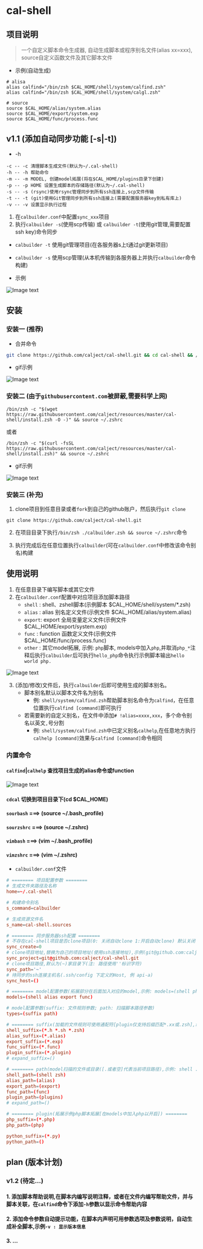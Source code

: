 # cal-shell

## 项目说明

> 一个自定义脚本命令生成器, 自动生成脚本或程序别名文件(alias xx=xxx), source自定义函数文件及其它脚本文件

* 示例(自动生成)
```
# alisa
alias calfind="/bin/zsh $CAL_HOME/shell/system/calfind.zsh"
alias calfind="/bin/zsh $CAL_HOME/shell/system/calgl.zsh"

# source
source $CAL_HOME/alias/system.alias
source $CAL_HOME/export/system.exp
source $CAL_HOME/func/process.func
```

## v1.1 (添加自动同步功能 [-s|-t])

* -h
```
-c -- -c 清理脚本生成文件(默认为~/.cal-shell)
-h -- -h 帮助命令
-m -- -m MODEL, 创建model拓展(将在$CAL_HOME/plugins目录下创建)
-p -- -p HOME 设置生成脚本的存储路径(默认为~/.cal-shell)
-s -- -s (rsync)使用rsync管理同步到所有ssh连接上,scp文件传输
-t -- -t (git)使用Git管理同步到所有ssh连接上(需要配置服务器key到私有库上)
-v -- -v 设置显示执行过程
```

1. 在`calbuilder.conf`中配置`sync_xxx`项目
2. 执行`calbuilder -s`(使用scp传输) 或 `calbuilder -t`(使用git管理,需要配置ssh key)命令同步

* `calbuilder -t` 使用git管理项目(在各服务器s上t通过git更新项目)
* `calbuilder -s` 使用scp管理(从本机传输到各服务器上并执行`calbuilder`命令构建)

* 示例

![Image text](https://raw.githubusercontent.com/calject/resources/master/cal-shell/gif/cal_builder_s.gif)

## 安装

### 安装一 (推荐)

* 合并命令

```bash
git clone https://github.com/calject/cal-shell.git && cd cal-shell && /bin/zsh ./calbuilder.zsh -v && source ~/.zshrc
```

* gif示例

![Image text](https://raw.githubusercontent.com/calject/resources/master/cal-shell/gif/cal_builder_install_1.gif)

### 安装二 (由于`githubusercontent.com`被屏蔽,需要科学上网)

```shell
/bin/zsh -c "$(wget https://raw.githubusercontent.com/calject/resources/master/cal-shell/install.zsh -O -)" && source ~/.zshrc
```
或者
```shell
/bin/zsh -c "$(curl -fsSL https://raw.githubusercontent.com/calject/resources/master/cal-shell/install.zsh)" && source ~/.zshrc
```

* gif示例

![Image text](https://raw.githubusercontent.com/calject/resources/master/cal-shell/gif/cal_builder_install_2.gif)

### 安装三 (补充)

1. clone项目到任意目录或者`fork`到自己的github账户，然后执行`git clone`

```
git clone https://github.com/calject/cal-shell.git
```

2. 在项目目录下执行`/bin/zsh ./calbuilder.zsh && source ~/.zshrc`命令

3. 执行完成后在任意位置执行`calbuilder`(可在`calbuilder.conf`中修改该命令别名)构建


## 使用说明

1. 在任意目录下编写脚本或其它文件
2. 在`calbuilder.conf`配置中对应项目添加脚本路径
    * `shell` : shell、zshell脚本(示例脚本 $CAL_HOME/shell/system/*.zsh)
    * `alias` : alias 别名定义文件(示例文件 $CAL_HOME/alias/system.alias)
    * `export`: export 全局变量定义文件(示例文件 $CAL_HOME/export/system.exp)
    * `func`  : function 函数定义文件(示例文件 $CAL_HOME/func/process.func)
    * `other` : 其它model拓展, 示例: `php`脚本, models中加入`php`,并取消`php_*`注释后执行`calbuilder`后可执行`hello_php`命令执行示例脚本输出`hello world php.`
    
![Image text](https://raw.githubusercontent.com/calject/resources/master/cal-shell/images/cal_shell_directory.png)
    
3. (添加/修改)文件后，执行`calbuilder`后即可使用生成的脚本别名。
    * 脚本别名默认以脚本文件名为别名
        * 例: `shell/system/calfind.zsh`帮助脚本别名命令为`calfind`，在任意位置执行`calfind [command]`即可执行
    * 若需要新的自定义别名，在文件中添加`# !alias=xxxx,xxx`，多个命令别名以英文`,`号分割
        * 例: `shell/system/calfind.zsh`中已定义别名`calhelp`,在任意地方执行`calhelp [command]`效果与`calfind [command]`命令相同

### 内置命令

#### `calfind`|`calhelp` 查找项目生成的alias命令或function

![Image text](https://raw.githubusercontent.com/calject/resources/master/cal-shell/images/calfind.png)

#### `cdcal` 切换到项目目录下(cd $CAL_HOME) 

#### `sourbash` ===> (source ~/.bash_profile)

#### `sourzshrc` ===> (source ~/.zshrc)

#### `vimbash` ===> (vim ~/.bash_profile)

#### `vimzshrc` ===> (vim ~/.zshrc)

* `calbuilder.conf`文件

```conf
# ======== 项目配置参数 ========
# 生成文件夹路径及名称
home=~/.cal-shell

# 构建命令别名
s_command=calbuilder

# 生成资源文件名
s_name=cal-shell.sources

# ======== 同步服务器ssh配置 ========
# 不存在cal-shell项目是否clone项目(0: 关闭自动clone 1:开启自动clone) 默认关闭
sync_create=0
# clone项目地址,替换为自己的项目地址(使用ssh连接地址),示例(git@github.com:calject/cal-shell.git)
sync_project=git@github.com:calject/cal-shell.git
# clone项目路径,默认为(~)家目录下(注: 路径使用''标识字符)
sync_path='~'
# 待同步的ssh连接主机名(.ssh/config 下定义的Host, 例 api-a)
sync_host=()

# ======== model配置参数(拓展部分在后面加入对应的model,示例: models=(shell php python perl java),默认实现shell、alias、export、func、expand) ========
models=(shell alias export func)

# model配置参数(suffix: 文件规则参数; path: 扫描脚本路径参数)
types=(suffix path)

# ======== suffix(加载的文件规则可使用通配符[plugin仅支持后缀匹配*.xx或.zsh],示例: .sh *.sh *cal*.zsh *_plugin.sh ...) ========
shell_suffix=(*.h *.sh *.zsh)
alias_suffix=(*.alias)
export_suffix=(*.exp)
func_suffix=(*.func)
plugin_suffix=(*.plugin)
# expand_suffix=()

# ======== path(model扫描的文件或目录([.或者空]代表当前项目路径),示例: shell ./shell /Users/calject/shell ~/.shell ~/.shell/do.sh ...) ========
shell_path=(shell zsh)
alias_path=(alias)
export_path=(export)
func_path=(func)
plugin_path=(plugins)
# expand_path=()

# ======== plugin(拓展示例php脚本拓展[在models中加入php以开启]) ========
php_suffix=(*.php)
php_path=(php)

python_suffix=(*.py)
python_path=()
```

## plan (版本计划)

### v1.2 (待定...)

#### 1. 添加脚本帮助说明,在脚本内编写说明注释，或者在文件内编写帮助文件，并与脚本关联，在`calfind`命令下添加`-h`参数以显示命令帮助内容

#### 2. 添加命令参数自动提示功能，在脚本内声明可用参数选项及参数说明，自动生成补全脚本,示例`-v : 显示版本信息`

#### 3. ...
